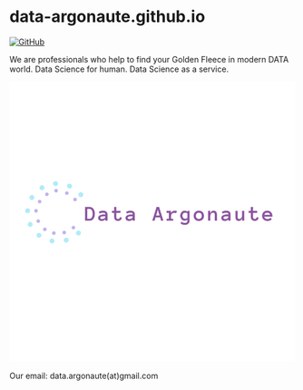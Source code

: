 # data-argonaute.github.io
[![GitHub](https://img.shields.io/github/license/mashape/apistatus.svg)](https://github.com/data-argonaute/data-argonaute.github.io/blob/master/LICENSE)

We are professionals who help to find your Golden Fleece in modern DATA world.
Data Science for human. Data Science as a service.

![alt text](https://github.com/data-argonaute/data-argonaute.github.io/raw/master/data-argonaute-logo.png "data-argonaute") <br>

Our email: data.argonaute(at)gmail.com
